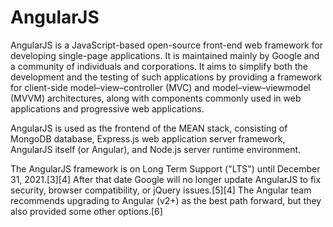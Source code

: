 # AngularJS

AngularJS is a JavaScript-based open-source front-end web framework for developing single-page applications. It is maintained mainly by Google and a community of individuals and corporations. It aims to simplify both the development and the testing of such applications by providing a framework for client-side model–view–controller (MVC) and model–view–viewmodel (MVVM) architectures, along with components commonly used in web applications and progressive web applications.

AngularJS is used as the frontend of the MEAN stack, consisting of MongoDB database, Express.js web application server framework, AngularJS itself (or Angular), and Node.js server runtime environment.

The AngularJS framework is on Long Term Support ("LTS") until December 31, 2021.[3][4] After that date Google will no longer update AngularJS to fix security, browser compatibility, or jQuery issues.[5][4] The Angular team recommends upgrading to Angular (v2+) as the best path forward, but they also provided some other options.[6]
